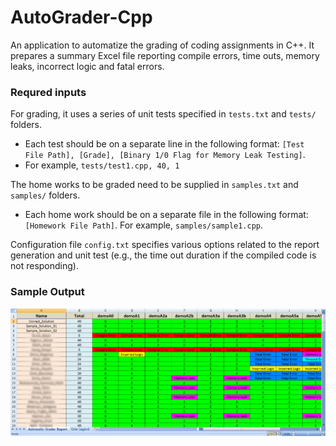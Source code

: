 # AutoGrader-Cpp
An application to automatize the grading of coding assignments in C++. It prepares a summary
Excel file reporting compile errors, time outs, memory leaks, incorrect logic and fatal errors. 

### Requred inputs

For grading, it uses a series of unit tests specified in ```tests.txt``` and ```tests/``` folders. 
- Each test should be on a separate line in the following format: ```[Test File Path], [Grade], [Binary 1/0 Flag for Memory Leak Testing]```. 
- For example, ```tests/test1.cpp, 40, 1```

The home works to be graded need to be supplied in ```samples.txt``` and ```samples/``` folders. 
- Each home work should be on a separate file in the following format: ```[Homework File Path]```. For example, ```samples/sample1.cpp```. 

Configuration file ```config.txt``` specifies various options related to the report generation and unit test (e.g., the time out duration if the compiled code is not responding). 

### Sample Output

<img src="sample_output.png">
